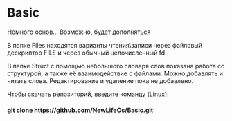 # **Basic**

Немного основ... Возможно, будет дополняться

В папке Files находятся варианты чтения\записи через файловый дескриптор FILE и через обычный целочисленный fd.

В папке Struct с помощью небольшого словаря слов показана работа со структурой, а также её взаимодействие с файлами. Можно добавлять и читать слова. Редактирование и удаление пока не добавлено.

Чтобы скачать репозиторий, введите команду (Linux):

#### git clone https://github.com/NewLifeOs/Basic.git
